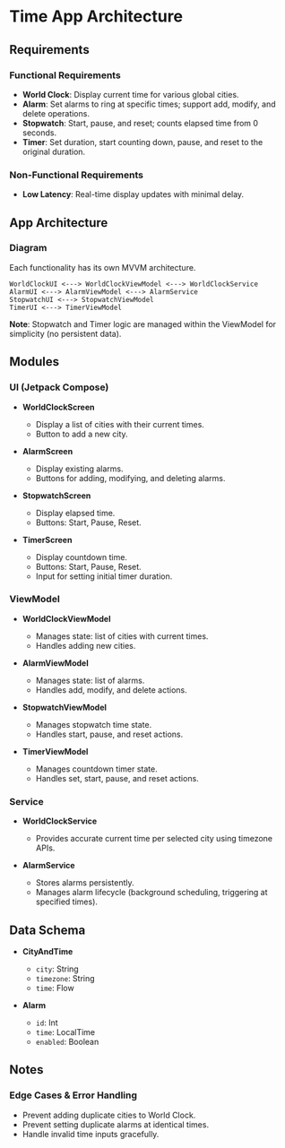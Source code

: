 # Time App Architecture

## Requirements

### Functional Requirements

* **World Clock**: Display current time for various global cities.
* **Alarm**: Set alarms to ring at specific times; support add, modify, and delete operations.
* **Stopwatch**: Start, pause, and reset; counts elapsed time from 0 seconds.
* **Timer**: Set duration, start counting down, pause, and reset to the original duration.

### Non-Functional Requirements

* **Low Latency**: Real-time display updates with minimal delay.

## App Architecture

### Diagram

Each functionality has its own MVVM architecture.

```
WorldClockUI <---> WorldClockViewModel <---> WorldClockService
AlarmUI <---> AlarmViewModel <---> AlarmService
StopwatchUI <---> StopwatchViewModel
TimerUI <---> TimerViewModel
```

**Note**: Stopwatch and Timer logic are managed within the ViewModel for simplicity (no persistent data).

## Modules

### UI (Jetpack Compose)

* **WorldClockScreen**

    * Display a list of cities with their current times.
    * Button to add a new city.

* **AlarmScreen**

    * Display existing alarms.
    * Buttons for adding, modifying, and deleting alarms.

* **StopwatchScreen**

    * Display elapsed time.
    * Buttons: Start, Pause, Reset.

* **TimerScreen**

    * Display countdown time.
    * Buttons: Start, Pause, Reset.
    * Input for setting initial timer duration.

### ViewModel

* **WorldClockViewModel**

    * Manages state: list of cities with current times.
    * Handles adding new cities.

* **AlarmViewModel**

    * Manages state: list of alarms.
    * Handles add, modify, and delete actions.

* **StopwatchViewModel**

    * Manages stopwatch time state.
    * Handles start, pause, and reset actions.

* **TimerViewModel**

    * Manages countdown timer state.
    * Handles set, start, pause, and reset actions.

### Service

* **WorldClockService**

    * Provides accurate current time per selected city using timezone APIs.

* **AlarmService**

    * Stores alarms persistently.
    * Manages alarm lifecycle (background scheduling, triggering at specified times).

## Data Schema

* **CityAndTime**

    * `city`: String
    * `timezone`: String
    * `time`: Flow<LocalTime>

* **Alarm**

    * `id`: Int
    * `time`: LocalTime
    * `enabled`: Boolean

## Notes

### Edge Cases & Error Handling

* Prevent adding duplicate cities to World Clock.
* Prevent setting duplicate alarms at identical times.
* Handle invalid time inputs gracefully.
